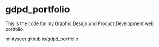 # gdpd_portfolio

This is the code for my Graphic Design and Product Development web portfolio.

mintyseer.github.io/gdpd_portfolio
